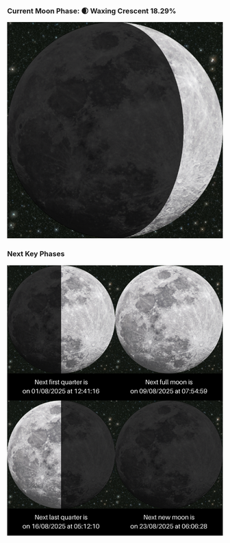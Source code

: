 ### Current Moon Phase: 🌒 Waxing Crescent 18.29%
![Moon Phase](moonphase.png)
### Next Key Phases
![Gallery](gallery.png)